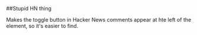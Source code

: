 ##Stupid HN thing

Makes the toggle button in Hacker News comments appear at hte left of the element, so it's easier to find.
